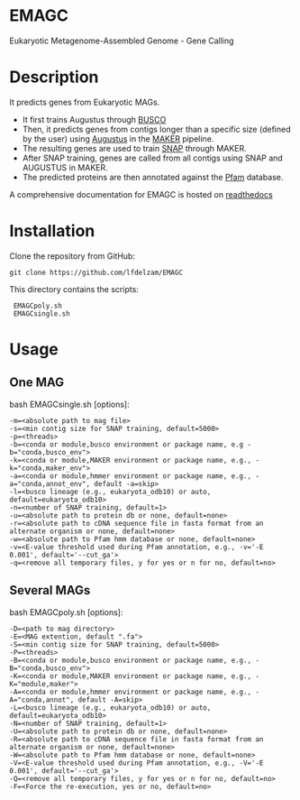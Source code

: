 # EMAGC
Eukaryotic Metagenome-Assembled Genome - Gene Calling

Description
===========

It predicts genes from Eukaryotic MAGs.

* It first trains Augustus through [BUSCO](https://busco.ezlab.org/busco_userguide.html)
* Then, it predicts genes from contigs longer than a specific size (defined by the user) 
    using [Augustus](http://augustus.gobics.de/) in the [MAKER](https://yandell-lab.org/software/maker.html) pipeline.
* The resulting genes are used to train [SNAP](https://github.com/KorfLab/SNAP) through MAKER.
* After SNAP training, genes are called from all contigs using SNAP and AUGUSTUS in MAKER.
* The predicted proteins are then annotated against the [Pfam](https://pfam.xfam.org/) database.


A comprehensive documentation for EMAGC is hosted on [readthedocs](https://emagc.readthedocs.io/en/latest/)
 

Installation
============

Clone the repository from GitHub:

    git clone https://github.com/lfdelzam/EMAGC

This directory contains the scripts:

     EMAGCpoly.sh
     EMAGCsingle.sh


Usage
=====

One MAG
-------

bash EMAGCsingle.sh [options]:

    -m=<absolute path to mag file>
    -s=<min contig size for SNAP training, default=5000>
    -p=<threads>
    -b=<conda or module,busco environment or package name, e.g -b="conda,busco_env">
    -k=<conda or module,MAKER environment or package name, e.g., -k="conda,maker_env">
    -a=<conda or module,hmmer environment or package name, e.g., -a="conda,annot_env", default -a=skip>
    -l=<busco lineage (e.g., eukaryota_odb10) or auto, default=eukaryota_odb10>
    -n=<number of SNAP training, default=1>
    -u=<absolute path to protein db or none, default=none>
    -r=<absolute path to cDNA sequence file in fasta format from an alternate organism or none, default=none>
    -w=<absolute path to Pfam hmm database or none, default=none>
    -v=<E-value threshold used during Pfam annotation, e.g., -v='-E 0.001', default='--cut_ga'>
    -q=<remove all temporary files, y for yes or n for no, default=no>

Several MAGs
------------

bash EMAGCpoly.sh [options]:

    -D=<path to mag directory>
    -E=<MAG extention, default ".fa">
    -S=<min contig size for SNAP training, default=5000>
    -P=<threads>
    -B=<conda or module,busco environment or package name, e.g., -B="conda,busco_env">
    -K=<conda or module,MAKER environment or package name, e.g., -K="module,maker">
    -A=<conda or module,hmmer environment or package name, e.g., -A="conda,annot", default -A=skip>
    -L=<busco lineage (e.g., eukaryota_odb10) or auto, default=eukaryota_odb10>
    -N=<number of SNAP training, default=1>
    -U=<absolute path to protein db or none, default=none>
    -R=<absolute path to cDNA sequence file in fasta format from an alternate organism or none, default=none>
    -W=<absolute path to Pfam hmm database or none, default=none>
    -V=<E-value threshold used during Pfam annotation, e.g., -V='-E 0.001', default='--cut_ga'>
    -Q=<remove all temporary files, y for yes or n for no, default=no>
    -F=<Force the re-execution, yes or no, default=no>
